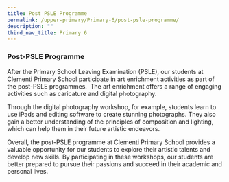 ```yaml
---
title: Post PSLE Programme
permalink: /upper-primary/Primary-6/post-psle-programme/
description: ""
third_nav_title: Primary 6
---
```

### Post-PSLE Programme
After the Primary School Leaving Examination (PSLE), our students at Clementi Primary School participate in art enrichment activities as part of the post-PSLE programmes.  The art enrichment offers a range of engaging activities such as caricature and digital photography.

Through the digital photography workshop, for example, students learn to use iPads and editing software to create stunning photographs. They also gain a better understanding of the principles of composition and lighting, which can help them in their future artistic endeavors.

Overall, the post-PSLE programme at Clementi Primary School provides a valuable opportunity for our students to explore their artistic talents and develop new skills. By participating in these workshops, our students are better prepared to pursue their passions and succeed in their academic and personal lives.